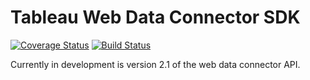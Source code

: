 # Tableau Web Data Connector SDK
[![Coverage Status](https://coveralls.io/repos/github/jagreene/webdataconnector/badge.svg?branch=tests)](https://coveralls.io/github/jagreene/webdataconnector?branch=tests) [![Build Status](https://travis-ci.org/jagreene/webdataconnector.svg?branch=tests)](https://travis-ci.org/jagreene/webdataconnector)

Currently in development is version 2.1 of the web data connector API.
